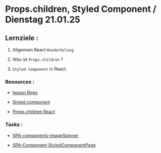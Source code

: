 # Props.children, Styled Component / Dienstag 21.01.25

## Lernziele :

1. Allgemein React `Wiederholung`.

2. Was ist `Props.children` ?

3. `Styled Component` in React.

### Resources :

- [lesson Repo](https://github.com/dci-fbw-wd-24-d05/Styled-component-props.children)

- [Styled component](https://styled-components.com/)

- [Props.children React](https://react.dev/reference/react/Children)

### Tasks :

- [SPA-components-imageSpinner](https://classroom.github.com/a/17kk0uwJ)

- [SPA-Component-StyledComponentPage](https://classroom.github.com/a/m8sLF9Xr)
